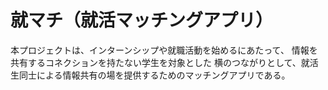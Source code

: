 # 就マチ（就活マッチングアプリ）
本プロジェクトは、インターンシップや就職活動を始めるにあたって、
情報を共有するコネクションを持たない学生を対象とした
横のつながりとして、就活生同士による情報共有の場を提供するためのマッチングアプリである。


